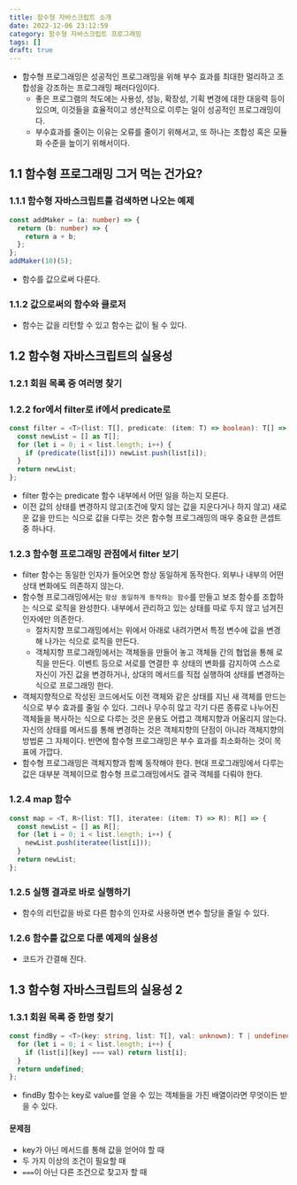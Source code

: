 ```yaml
---
title: 함수형 자바스크립트 소개
date: 2022-12-06 23:12:59
category: 함수형 자바스크립트 프로그래밍
tags: []
draft: true
---
```


- 함수형 프로그래밍은 성공적인 프로그래밍을 위해 부수 효과를 최대한 멀리하고 조합성을 강조하는 프로그래밍 패러다임이다.
  - 좋은 프로그램의 척도에는 사용성, 성능, 확장성, 기획 변경에 대한 대응력 등이 있으며, 이것들을 효율적이고 생산적으로 이루는 일이 성공적인 프로그래밍이다.
  - 부수효과를 줄이는 이유는 오류를 줄이기 위해서고, 또 하나는 조합성 혹은 모듈화 수준을 높이기 위해서이다.

## 1.1 함수형 프로그래밍 그거 먹는 건가요?

### 1.1.1 함수형 자바스크립트를 검색하면 나오는 예제

```ts
const addMaker = (a: number) => {
  return (b: number) => {
    return a + b;
  };
};
addMaker(10)(5);
```

- 함수를 값으로써 다룬다.

### 1.1.2 값으로써의 함수와 클로저

- 함수는 값을 리턴할 수 있고 함수는 값이 될 수 있다.

## 1.2 함수형 자바스크립트의 실용성

### 1.2.1 회원 목록 중 여러명 찾기

### 1.2.2 for에서 filter로 if에서 predicate로

```ts
const filter = <T>(list: T[], predicate: (item: T) => boolean): T[] => {
  const newList = [] as T[];
  for (let i = 0; i < list.length; i++) {
    if (predicate(list[i])) newList.push(list[i]);
  }
  return newList;
};
```

- filter 함수는 predicate 함수 내부에서 어떤 일을 하는지 모른다.
- 이전 값의 상태를 변경하지 않고(조건에 맞지 않는 값을 지운다거나 하지 않고) 새로운 값을 만드는 식으로 값을 다루는 것은 함수형 프로그래밍의 매우 중요한 콘셉트 중 하나다.

### 1.2.3 함수형 프로그래밍 관점에서 filter 보기

- filter 함수는 동일한 인자가 들어오면 항상 동일하게 동작한다. 외부나 내부의 어떤 상태 변화에도 의존하지 않는다.
- 함수형 프로그래밍에서는 `항상 동일하게 동작하는 함수`를 만들고 보조 함수를 조합하는 식으로 로직을 완성한다. 내부에서 관리하고 있는 상태를 따로 두지 않고 넘겨진 인자에만 의존한다.
  - 절차지향 프로그래밍에서는 위에서 아래로 내려가면서 특정 변수에 값을 변경해 나가는 식으로 로직을 만든다.
  - 객체지향 프로그래밍에서는 객체들을 만들어 놓고 객체들 간의 협업을 통해 로직을 만든다. 이벤트 등으로 서로를 연결한 후 상태의 변화를 감지하여 스스로 자신이 가진 값을 변경하거나, 상대의 메서드를 직접 실행하여 상태를 변경하는 식으로 프로그래밍 한다.
- 객체지향적으로 작성된 코드에서도 이전 객체와 같은 상태를 지닌 새 객체를 만드는 식으로 부수 효과를 줄일 수 있다. 그러나 무수히 많고 각기 다른 종류로 나누어진 객체들을 복사하는 식으로 다루는 것은 운용도 어렵고 객체지향과 어울리지 않는다. 자신의 상태를 메서드를 통해 변경하는 것은 객체지향의 단점이 아니라 객체지향의 방법론 그 자체이다. 반면에 함수형 프로그래밍은 부수 효과를 최소화하는 것이 목표에 가깝다.
- 함수형 프로그래밍은 객체지향과 함꼐 동작해야 한다. 현대 프로그래밍에서 다루는 값은 대부분 객체이므로 함수형 프로그래밍에서도 결국 객체를 다뤄야 한다.

### 1.2.4 map 함수

```ts
const map = <T, R>(list: T[], iteratee: (item: T) => R): R[] => {
  const newList = [] as R[];
  for (let i = 0; i < list.length; i++) {
    newList.push(iteratee(list[i]));
  }
  return newList;
};
```

### 1.2.5 실행 결과로 바로 실행하기

- 함수의 리턴값을 바로 다른 함수의 인자로 사용하면 변수 할당을 줄일 수 있다.

### 1.2.6 함수를 값으로 다룬 예제의 실용성

- 코드가 간결해 진다.

## 1.3 함수형 자바스크립트의 실용성 2

### 1.3.1 회원 목록 중 한명 찾기

```ts
const findBy = <T>(key: string, list: T[], val: unknown): T | undefined => {
  for (let i = 0; i < list.length; i++) {
    if (list[i][key] === val) return list[i];
  }
  return undefined;
};
```

- findBy 함수는 key로 value를 얻을 수 있는 객체들을 가진 배열이라면 무엇이든 받을 수 있다.

#### 문제점

- key가 아닌 메서드를 통해 값을 얻어야 할 때
- 두 가지 이상의 조건이 필요할 때
- `===`이 아닌 다른 조건으로 찾고자 할 때
